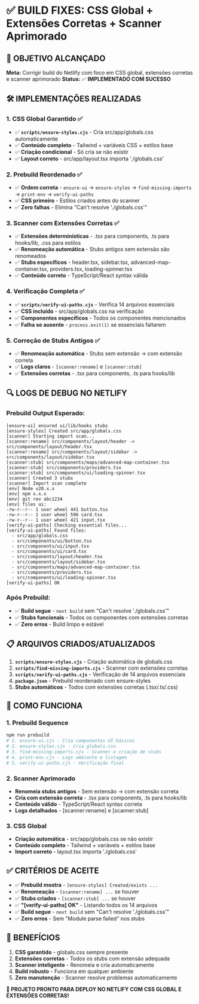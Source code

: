 # ✅ BUILD FIXES: CSS Global + Extensões Corretas + Scanner Aprimorado

## 🎯 **OBJETIVO ALCANÇADO**

**Meta:** Corrigir build do Netlify com foco em CSS global, extensões corretas e scanner aprimorado
**Status:** ✅ **IMPLEMENTADO COM SUCESSO**

## 🛠️ **IMPLEMENTAÇÕES REALIZADAS**

### **1. CSS Global Garantido ✅**
- ✅ **`scripts/ensure-styles.cjs`** - Cria src/app/globals.css automaticamente
- ✅ **Conteúdo completo** - Tailwind + variáveis CSS + estilos base
- ✅ **Criação condicional** - Só cria se não existir
- ✅ **Layout correto** - src/app/layout.tsx importa './globals.css'

### **2. Prebuild Reordenado ✅**
- ✅ **Ordem correta** - `ensure-ui` → `ensure-styles` → `find-missing-imports` → `print-env` → `verify-ui-paths`
- ✅ **CSS primeiro** - Estilos criados antes do scanner
- ✅ **Zero falhas** - Elimina "Can't resolve './globals.css'"

### **3. Scanner com Extensões Corretas ✅**
- ✅ **Extensões determinísticas** - .tsx para components, .ts para hooks/lib, .css para estilos
- ✅ **Renomeação automática** - Stubs antigos sem extensão são renomeados
- ✅ **Stubs específicos** - header.tsx, sidebar.tsx, advanced-map-container.tsx, providers.tsx, loading-spinner.tsx
- ✅ **Conteúdo correto** - TypeScript/React syntax válida

### **4. Verificação Completa ✅**
- ✅ **`scripts/verify-ui-paths.cjs`** - Verifica 14 arquivos essenciais
- ✅ **CSS incluído** - src/app/globals.css na verificação
- ✅ **Componentes específicos** - Todos os componentes mencionados
- ✅ **Falha se ausente** - `process.exit(1)` se essenciais faltarem

### **5. Correção de Stubs Antigos ✅**
- ✅ **Renomeação automática** - Stubs sem extensão → com extensão correta
- ✅ **Logs claros** - `[scanner:rename]` e `[scanner:stub]`
- ✅ **Extensões corretas** - .tsx para components, .ts para hooks/lib

## 🔍 **LOGS DE DEBUG NO NETLIFY**

### **Prebuild Output Esperado:**
```
[ensure-ui] ensured ui/lib/hooks stubs
[ensure-styles] Created src/app/globals.css
[scanner] Starting import scan...
[scanner:rename] src/components/layout/header -> src/components/layout/header.tsx
[scanner:rename] src/components/layout/sidebar -> src/components/layout/sidebar.tsx
[scanner:stub] src/components/maps/advanced-map-container.tsx
[scanner:stub] src/components/providers.tsx
[scanner:stub] src/components/ui/loading-spinner.tsx
[scanner] Created 3 stubs
[scanner] Import scan complete
[env] Node v20.x.x
[env] npm x.x.x
[env] git rev abc1234
[env] files ui:
-rw-r--r-- 1 user wheel 441 button.tsx
-rw-r--r-- 1 user wheel 596 card.tsx
-rw-r--r-- 1 user wheel 421 input.tsx
[verify-ui-paths] Checking essential files...
[verify-ui-paths] Found files:
  - src/app/globals.css
  - src/components/ui/button.tsx
  - src/components/ui/input.tsx
  - src/components/ui/card.tsx
  - src/components/layout/header.tsx
  - src/components/layout/sidebar.tsx
  - src/components/maps/advanced-map-container.tsx
  - src/components/providers.tsx
  - src/components/ui/loading-spinner.tsx
[verify-ui-paths] OK
```

### **Após Prebuild:**
- ✅ **Build segue** - `next build` sem "Can't resolve './globals.css'"
- ✅ **Stubs funcionais** - Todos os componentes com extensões corretas
- ✅ **Zero erros** - Build limpo e estável

## 📋 **ARQUIVOS CRIADOS/ATUALIZADOS**

1. **`scripts/ensure-styles.cjs`** - Criação automática de globals.css
2. **`scripts/find-missing-imports.cjs`** - Scanner com extensões corretas
3. **`scripts/verify-ui-paths.cjs`** - Verificação de 14 arquivos essenciais
4. **`package.json`** - Prebuild reordenado com ensure-styles
5. **Stubs automáticos** - Todos com extensões corretas (.tsx/.ts/.css)

## 🚀 **COMO FUNCIONA**

### **1. Prebuild Sequence**
```bash
npm run prebuild
# 1. ensure-ui.cjs - Cria componentes UI básicos
# 2. ensure-styles.cjs - Cria globals.css
# 3. find-missing-imports.cjs - Scanner e criação de stubs
# 4. print-env.cjs - Logs ambiente e listagem
# 5. verify-ui-paths.cjs - Verificação final
```

### **2. Scanner Aprimorado**
- **Renomeia stubs antigos** - Sem extensão → com extensão correta
- **Cria com extensão correta** - .tsx para components, .ts para hooks/lib
- **Conteúdo válido** - TypeScript/React syntax correta
- **Logs detalhados** - [scanner:rename] e [scanner:stub]

### **3. CSS Global**
- **Criação automática** - src/app/globals.css se não existir
- **Conteúdo completo** - Tailwind + variáveis + estilos base
- **Import correto** - layout.tsx importa './globals.css'

## ✅ **CRITÉRIOS DE ACEITE**

- ✅ **Prebuild mostra** - `[ensure-styles] Created/exists ...`
- ✅ **Renomeação** - `[scanner:rename] ...` se houver
- ✅ **Stubs criados** - `[scanner:stub] ...` se houver
- ✅ **"[verify-ui-paths] OK"** - Listando todos os 14 arquivos
- ✅ **Build segue** - `next build` sem "Can't resolve './globals.css'"
- ✅ **Zero erros** - Sem "Module parse failed" nos stubs

## 🎯 **BENEFÍCIOS**

1. **CSS garantido** - globals.css sempre presente
2. **Extensões corretas** - Todos os stubs com extensão adequada
3. **Scanner inteligente** - Renomeia e cria automaticamente
4. **Build robusto** - Funciona em qualquer ambiente
5. **Zero manutenção** - Scanner resolve problemas automaticamente

**🚀 PROJETO PRONTO PARA DEPLOY NO NETLIFY COM CSS GLOBAL E EXTENSÕES CORRETAS!**
